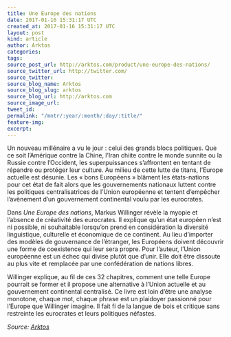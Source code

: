 ```yaml
---
title: Une Europe des nations
date: 2017-01-16 15:31:17 UTC
created_at: 2017-01-16 15:31:17 UTC
layout: post
kind: article
author: Arktos
categories: 
tags: 
source_post_url: http://arktos.com/product/une-europe-des-nations/
source_twitter_url: http://twitter.com/
source_twitter: 
source_blog_name: Arktos
source_blog_slug: arktos
source_blog_url: http://arktos.com
source_image_url: 
tweet_id: 
permalink: "/mntr/:year/:month/:day/:title/"
feature-img: 
excerpt: 
---
```

<p>Un nouveau millénaire a vu le jour : celui des grands blocs politiques. Que ce soit l’Amérique contre la Chine, l’Iran chiite contre le monde sunnite ou la Russie contre l’Occident, les superpuissances s’affrontent en tentant de répandre ou protéger leur culture. Au milieu de cette lutte de titans, l’Europe actuelle est désunie. Les « bons Européens » blâment les états-nations pour cet état de fait alors que les gouvernements nationaux luttent contre les politiques centralisatrices de l’Union européenne et tentent d’empêcher l’avènement d’un gouvernement continental voulu par les eurocrates.</p>
<p>Dans <em>Une Europe des nations</em>, Markus Willinger révèle la myopie et l’absence de créativité des eurocrates. Il explique qu’un état européen n’est ni possible, ni souhaitable lorsqu’on prend en considération la diversité linguistique, culturelle et économique de ce continent. Au lieu d’importer des modèles de gouvernance de l’étranger, les Européens doivent découvrir une forme de coexistence qui leur sera propre. Pour l’auteur, l’Union européenne est un échec qui divise plutôt que d’unir. Elle doit être dissoute au plus vite et remplacée par une confédération de nations libres.</p>
<p>Willinger explique, au fil de ces 32 chapitres, comment une telle Europe pourrait se former et il propose une alternative à l’Union actuelle et au gouvernement continental centralisé. Ce livre est loin d’être une analyse monotone, chaque mot, chaque phrase est un plaidoyer passionné pour l’Europe que Willinger imagine. Il fait fi de la langue de bois et critique sans restreinte les eurocrates et leurs politiques néfastes.</p><div class="">
    <i>Source: <a href="http://arktos.com">Arktos</a></i>
</div>
